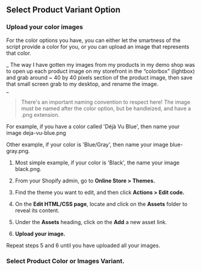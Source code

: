 ## Select Product Variant Option

### Upload your color images

For the color options you have, you can either let the smartness of the script provide a color for you, or you can upload an image that represents that color.

_ The way I have gotten my images from my products in my demo shop was to open up each product image on my storefront in the “colorbox” \(lightbox\) and grab around ~ 40 by 40 pixels section of the product image, then save that small screen grab to my desktop, and rename the image.  
_

> There's an important naming convention to respect here! The image must be named after the color option, but be handleized, and have a .png extension.

For example, if you have a color called 'Déjà Vu Blue', then name your image deja-vu-blue.png

Other example, if your color is 'Blue/Gray', then name your image blue-gray.png.

1. Most simple example, if your color is 'Black', the name your image black.png.

2. From your Shopify admin, go to **Online Store &gt; Themes.**

3. Find the theme you want to edit, and then click **Actions &gt; Edit code.**

4. On the **Edit HTML/CSS page**, locate and click on the **Assets** folder to reveal its content.

5. Under the **Assets** heading, click on the **Add** a new asset link.

6. **Upload your image.**

Repeat steps 5 and 6 until you have uploaded all your images.

### Select Product Color or Images Variant.




